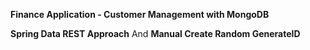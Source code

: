 **Finance Application - Customer Management with MongoDB**

**Spring Data REST Approach**   And  **Manual Create Random GenerateID** 
